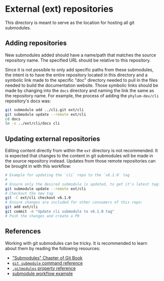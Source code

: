 # External (ext) repositories

This directory is meant to serve as the location for hosting all git submodules.

## Adding repositories

New submodules added should have a name/path that matches the source repository
name. The specified URL should be relative to this repository.

Since it is not possible to only add specific paths from these submodules, the
intent is to have the entire repository located in this directory and a symbolic
link made to the specific "doc" directory needed to pull in the files needed to
build the documentation website. Those symbolic links should be made by changing
into the `docs` directory and naming the link the same as the repository name.
For example, the process of adding the `phylum-dev/cli` repository's docs was:

```sh
git submodule add ../cli.git ext/cli
git submodule update --remote ext/cli
cd docs
ln -s ../ext/cli/docs cli
```

## Updating external repositories

Editing content directly from within the `ext` directory is not recommended. It
is expected that changes to the content in git submodules will be made in the
source repository instead. Updates from those remote repositories can be brought
in with this workflow:

```sh
# Example for updating the `cli` repo to the `v6.1.0` tag
#
# Ensure only the desired submodule is updated, to get it's latest tags
git submodule update --remote ext/cli
# Checkout the new tag
git -C ext/cli checkout v6.1.0
# Ensure changes are included for other consumers of this repo:
git add ext/cli
git commit -m "Update cli submodule to v6.1.0 tag"
# Push the changes and create a PR
```

## References

Working with git submodules can be tricky. It is recommended to learn about them
by reading the following resources:

* ["Submodules" Chapter of Git Book](https://git-scm.com/book/en/v2/Git-Tools-Submodules)
* [`git submodule` command reference](https://git-scm.com/docs/git-submodule)
* [`.gitmodules` property reference](https://git-scm.com/docs/gitmodules)
* [submodule workflow example](https://git-scm.com/docs/gitsubmodules#_workflow_for_a_third_party_library)
